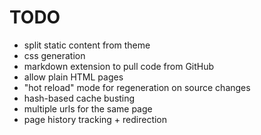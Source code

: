 # TODO

* split static content from theme
* css generation
* markdown extension to pull code from GitHub
* allow plain HTML pages
* "hot reload" mode for regeneration on source changes
* hash-based cache busting
* multiple urls for the same page
* page history tracking + redirection
